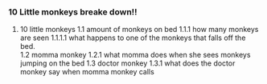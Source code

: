 ### 10 Little monkeys breake down!!

1. 10 little monkeys
1.1 amount of monkeys on bed
1.1.1 how many monkeys are seen
1.1.1.1 what happens to one of the monkeys that falls off the bed.  
1.2 momma monkey
1.2.1 what momma does when she sees monkeys jumping on the bed
1.3 doctor monkey
1.3.1 what does the doctor monkey say when momma monkey calls
